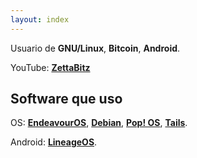 ```yaml
---
layout: index
---
```


Usuario de **GNU/Linux**,  **Bitcoin**,  **Android**.

YouTube: [**ZettaBitz**](https://youtube.com/%40ZettaBitz)

## Software que uso

OS: [**EndeavourOS**](https://endeavouros.com/), [**Debian**](https://www.debian.org), [**Pop! OS**](https://pop.system76.com), [**Tails**](https://tails.boum.org).

Android: [**LineageOS**](https://lineageos.org/).


